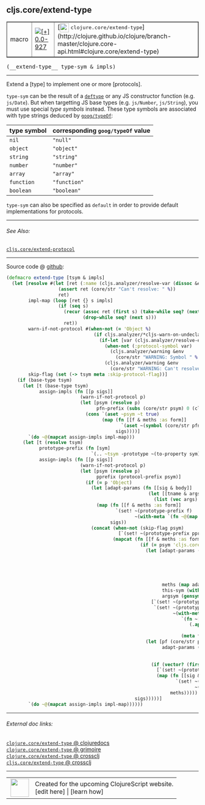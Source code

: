 ## cljs.core/extend-type



 <table border="1">
<tr>
<td>macro</td>
<td><a href="https://github.com/cljsinfo/cljs-api-docs/tree/0.0-927"><img valign="middle" alt="[+] 0.0-927" title="Added in 0.0-927" src="https://img.shields.io/badge/+-0.0--927-lightgrey.svg"></a> </td>
<td>
[<img height="24px" valign="middle" src="http://i.imgur.com/1GjPKvB.png"> <samp>clojure.core/extend-type</samp>](http://clojure.github.io/clojure/branch-master/clojure.core-api.html#clojure.core/extend-type)
</td>
</tr>
</table>


 <samp>
(__extend-type__ type-sym & impls)<br>
</samp>

---

Extend a [type] to implement one or more [protocols].

`type-sym` can be the result of a [`deftype`][doc:cljs.core/deftype] or any JS constructor
function (e.g. `js/Date`).  But when targetting JS base types (e.g.
`js/Number`, `js/String`), you must use special _type symbols_ instead.  These
type symbols are associated with type strings deduced by [`goog/typeOf`]:

| type symbol  | corresponding `goog/typeOf` value |
|--------------|-------------|
| `nil`        | `"null"` |
| `object`     | `"object"` |
| `string`     | `"string"` |
| `number`     | `"number"` |
| `array`      | `"array"` |
| `function`   | `"function"` |
| `boolean`    | `"boolean"` |

`type-sym` can also be specified as `default` in order to provide default
implementations for protocols.

[`goog/typeOf`]:http://google.github.io/closure-library/api/namespace_goog.html#typeOf

[doc:cljs.core/deftype]:../cljs.core/deftype.md

---


###### See Also:

[`cljs.core/extend-protocol`](../cljs.core/extend-protocol.md)<br>

---




Source code @ [github](https://github.com/clojure/clojurescript/blob/r1424/src/clj/cljs/core.clj#L333-L408):

```clj
(defmacro extend-type [tsym & impls]
  (let [resolve #(let [ret (:name (cljs.analyzer/resolve-var (dissoc &env :locals) %))]
                   (assert ret (core/str "Can't resolve: " %))
                   ret)
        impl-map (loop [ret {} s impls]
                   (if (seq s)
                     (recur (assoc ret (first s) (take-while seq? (next s)))
                            (drop-while seq? (next s)))
                     ret))
        warn-if-not-protocol #(when-not (= 'Object %)
                                (if cljs.analyzer/*cljs-warn-on-undeclared*
                                  (if-let [var (cljs.analyzer/resolve-existing-var (dissoc &env :locals) %)]
                                    (when-not (:protocol-symbol var)
                                      (cljs.analyzer/warning &env
                                        (core/str "WARNING: Symbol " % " is not a protocol")))
                                    (cljs.analyzer/warning &env
                                      (core/str "WARNING: Can't resolve protocol symbol " %)))))
        skip-flag (set (-> tsym meta :skip-protocol-flag))]
    (if (base-type tsym)
      (let [t (base-type tsym)
            assign-impls (fn [[p sigs]]
                           (warn-if-not-protocol p)
                           (let [psym (resolve p)
                                 pfn-prefix (subs (core/str psym) 0 (clojure.core/inc (.indexOf (core/str psym) "/")))]
                             (cons `(aset ~psym ~t true)
                                   (map (fn [[f & meths :as form]]
                                          `(aset ~(symbol (core/str pfn-prefix f)) ~t ~(with-meta `(fn ~@meths) (meta form))))
                                        sigs))))]
        `(do ~@(mapcat assign-impls impl-map)))
      (let [t (resolve tsym)
            prototype-prefix (fn [sym]
                               `(.. ~tsym -prototype ~(to-property sym)))
            assign-impls (fn [[p sigs]]
                           (warn-if-not-protocol p)
                           (let [psym (resolve p)
                                 pprefix (protocol-prefix psym)]
                             (if (= p 'Object)
                               (let [adapt-params (fn [[sig & body]]
                                                    (let [[tname & args] sig]
                                                      (list (vec args) (list* 'this-as (vary-meta tname assoc :tag t) body))))]
                                 (map (fn [[f & meths :as form]]
                                        `(set! ~(prototype-prefix f)
                                               ~(with-meta `(fn ~@(map adapt-params meths)) (meta form))))
                                      sigs))
                               (concat (when-not (skip-flag psym)
                                         [`(set! ~(prototype-prefix pprefix) true)])
                                       (mapcat (fn [[f & meths :as form]]
                                                 (if (= psym 'cljs.core/IFn)
                                                   (let [adapt-params (fn [[[targ & args :as sig] & body]]
                                                                        (let [this-sym (with-meta (gensym "this-sym") {:tag t})]
                                                                          `(~(vec (cons this-sym args))
                                                                            (this-as ~this-sym
                                                                                     (let [~targ ~this-sym]
                                                                                       ~@body)))))
                                                         meths (map adapt-params meths)
                                                         this-sym (with-meta (gensym "this-sym") {:tag t})
                                                         argsym (gensym "args")]
                                                     [`(set! ~(prototype-prefix 'call) ~(with-meta `(fn ~@meths) (meta form)))
                                                      `(set! ~(prototype-prefix 'apply)
                                                             ~(with-meta
                                                                `(fn ~[this-sym argsym]
                                                                   (.apply (.-call ~this-sym) ~this-sym
                                                                           (.concat (array ~this-sym) (aclone ~argsym))))
                                                                (meta form)))])
                                                   (let [pf (core/str pprefix f)
                                                         adapt-params (fn [[[targ & args :as sig] & body]]
                                                                        (cons (vec (cons (vary-meta targ assoc :tag t) args))
                                                                              body))]
                                                     (if (vector? (first meths))
                                                       [`(set! ~(prototype-prefix (core/str pf "$arity$" (count (first meths)))) ~(with-meta `(fn ~@(adapt-params meths)) (meta form)))]
                                                       (map (fn [[sig & body :as meth]]
                                                              `(set! ~(prototype-prefix (core/str pf "$arity$" (count sig)))
                                                                     ~(with-meta `(fn ~(adapt-params meth)) (meta form))))
                                                            meths)))))
                                               sigs)))))]
        `(do ~@(mapcat assign-impls impl-map))))))
```

<!--
Repo - tag - source tree - lines:

 <pre>
clojurescript @ r1424
└── src
    └── clj
        └── cljs
            └── <ins>[core.clj:333-408](https://github.com/clojure/clojurescript/blob/r1424/src/clj/cljs/core.clj#L333-L408)</ins>
</pre>

-->

---



###### External doc links:

[`clojure.core/extend-type` @ clojuredocs](http://clojuredocs.org/clojure.core/extend-type)<br>
[`clojure.core/extend-type` @ grimoire](http://conj.io/store/v1/org.clojure/clojure/1.7.0-beta3/clj/clojure.core/extend-type/)<br>
[`clojure.core/extend-type` @ crossclj](http://crossclj.info/fun/clojure.core/extend-type.html)<br>
[`cljs.core/extend-type` @ crossclj](http://crossclj.info/fun/cljs.core/extend-type.html)<br>

---

 <table>
<tr><td>
<img valign="middle" align="right" width="48px" src="http://i.imgur.com/Hi20huC.png">
</td><td>
Created for the upcoming ClojureScript website.<br>
[edit here] | [learn how]
</td></tr></table>

[edit here]:https://github.com/cljsinfo/cljs-api-docs/blob/master/cljsdoc/cljs.core/extend-type.cljsdoc
[learn how]:https://github.com/cljsinfo/cljs-api-docs/wiki/cljsdoc-files

<!--

This information was too distracting to show to readers, but I'll leave it
commented here since it is helpful to:

- pretty-print the data used to generate this document
- and show how to retrieve that data



The API data for this symbol:

```clj
{:description "Extend a [type] to implement one or more [protocols].\n\n`type-sym` can be the result of a [doc:cljs.core/deftype] or any JS constructor\nfunction (e.g. `js/Date`).  But when targetting JS base types (e.g.\n`js/Number`, `js/String`), you must use special _type symbols_ instead.  These\ntype symbols are associated with type strings deduced by [`goog/typeOf`]:\n\n| type symbol  | corresponding `goog/typeOf` value |\n|--------------|-------------|\n| `nil`        | `\"null\"` |\n| `object`     | `\"object\"` |\n| `string`     | `\"string\"` |\n| `number`     | `\"number\"` |\n| `array`      | `\"array\"` |\n| `function`   | `\"function\"` |\n| `boolean`    | `\"boolean\"` |\n\n`type-sym` can also be specified as `default` in order to provide default\nimplementations for protocols.\n\n[`goog/typeOf`]:http://google.github.io/closure-library/api/namespace_goog.html#typeOf",
 :ns "cljs.core",
 :name "extend-type",
 :signature ["[type-sym & impls]"],
 :history [["+" "0.0-927"]],
 :type "macro",
 :related ["cljs.core/extend-protocol"],
 :full-name-encode "cljs.core/extend-type",
 :source {:code "(defmacro extend-type [tsym & impls]\n  (let [resolve #(let [ret (:name (cljs.analyzer/resolve-var (dissoc &env :locals) %))]\n                   (assert ret (core/str \"Can't resolve: \" %))\n                   ret)\n        impl-map (loop [ret {} s impls]\n                   (if (seq s)\n                     (recur (assoc ret (first s) (take-while seq? (next s)))\n                            (drop-while seq? (next s)))\n                     ret))\n        warn-if-not-protocol #(when-not (= 'Object %)\n                                (if cljs.analyzer/*cljs-warn-on-undeclared*\n                                  (if-let [var (cljs.analyzer/resolve-existing-var (dissoc &env :locals) %)]\n                                    (when-not (:protocol-symbol var)\n                                      (cljs.analyzer/warning &env\n                                        (core/str \"WARNING: Symbol \" % \" is not a protocol\")))\n                                    (cljs.analyzer/warning &env\n                                      (core/str \"WARNING: Can't resolve protocol symbol \" %)))))\n        skip-flag (set (-> tsym meta :skip-protocol-flag))]\n    (if (base-type tsym)\n      (let [t (base-type tsym)\n            assign-impls (fn [[p sigs]]\n                           (warn-if-not-protocol p)\n                           (let [psym (resolve p)\n                                 pfn-prefix (subs (core/str psym) 0 (clojure.core/inc (.indexOf (core/str psym) \"/\")))]\n                             (cons `(aset ~psym ~t true)\n                                   (map (fn [[f & meths :as form]]\n                                          `(aset ~(symbol (core/str pfn-prefix f)) ~t ~(with-meta `(fn ~@meths) (meta form))))\n                                        sigs))))]\n        `(do ~@(mapcat assign-impls impl-map)))\n      (let [t (resolve tsym)\n            prototype-prefix (fn [sym]\n                               `(.. ~tsym -prototype ~(to-property sym)))\n            assign-impls (fn [[p sigs]]\n                           (warn-if-not-protocol p)\n                           (let [psym (resolve p)\n                                 pprefix (protocol-prefix psym)]\n                             (if (= p 'Object)\n                               (let [adapt-params (fn [[sig & body]]\n                                                    (let [[tname & args] sig]\n                                                      (list (vec args) (list* 'this-as (vary-meta tname assoc :tag t) body))))]\n                                 (map (fn [[f & meths :as form]]\n                                        `(set! ~(prototype-prefix f)\n                                               ~(with-meta `(fn ~@(map adapt-params meths)) (meta form))))\n                                      sigs))\n                               (concat (when-not (skip-flag psym)\n                                         [`(set! ~(prototype-prefix pprefix) true)])\n                                       (mapcat (fn [[f & meths :as form]]\n                                                 (if (= psym 'cljs.core/IFn)\n                                                   (let [adapt-params (fn [[[targ & args :as sig] & body]]\n                                                                        (let [this-sym (with-meta (gensym \"this-sym\") {:tag t})]\n                                                                          `(~(vec (cons this-sym args))\n                                                                            (this-as ~this-sym\n                                                                                     (let [~targ ~this-sym]\n                                                                                       ~@body)))))\n                                                         meths (map adapt-params meths)\n                                                         this-sym (with-meta (gensym \"this-sym\") {:tag t})\n                                                         argsym (gensym \"args\")]\n                                                     [`(set! ~(prototype-prefix 'call) ~(with-meta `(fn ~@meths) (meta form)))\n                                                      `(set! ~(prototype-prefix 'apply)\n                                                             ~(with-meta\n                                                                `(fn ~[this-sym argsym]\n                                                                   (.apply (.-call ~this-sym) ~this-sym\n                                                                           (.concat (array ~this-sym) (aclone ~argsym))))\n                                                                (meta form)))])\n                                                   (let [pf (core/str pprefix f)\n                                                         adapt-params (fn [[[targ & args :as sig] & body]]\n                                                                        (cons (vec (cons (vary-meta targ assoc :tag t) args))\n                                                                              body))]\n                                                     (if (vector? (first meths))\n                                                       [`(set! ~(prototype-prefix (core/str pf \"$arity$\" (count (first meths)))) ~(with-meta `(fn ~@(adapt-params meths)) (meta form)))]\n                                                       (map (fn [[sig & body :as meth]]\n                                                              `(set! ~(prototype-prefix (core/str pf \"$arity$\" (count sig)))\n                                                                     ~(with-meta `(fn ~(adapt-params meth)) (meta form))))\n                                                            meths)))))\n                                               sigs)))))]\n        `(do ~@(mapcat assign-impls impl-map))))))",
          :title "Source code",
          :repo "clojurescript",
          :tag "r1424",
          :filename "src/clj/cljs/core.clj",
          :lines [333 408]},
 :full-name "cljs.core/extend-type",
 :clj-symbol "clojure.core/extend-type"}

```

Retrieve the API data for this symbol:

```clj
;; from Clojure REPL
(require '[clojure.edn :as edn])
(-> (slurp "https://raw.githubusercontent.com/cljsinfo/cljs-api-docs/catalog/cljs-api.edn")
    (edn/read-string)
    (get-in [:symbols "cljs.core/extend-type"]))
```

-->
